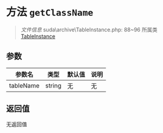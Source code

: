 # 方法 `getClassName`

> *文件信息* suda\archive\TableInstance.php: 88~96
> 所属类 [TableInstance](../TableInstance.md)




## 参数


| 参数名 | 类型 | 默认值 | 说明 |
|--------|-----|-------|-------|
| tableName |  string | 无 | 无 |



## 返回值

无返回值
